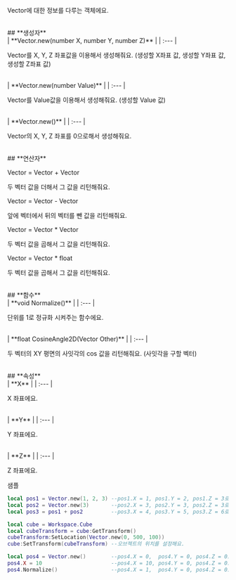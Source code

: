 
Vector에 대한 정보를 다루는 객체에요. 
<br>
## **생성자**

<br>
| **Vector.new(number X, number Y, number Z)** |
| :--- |

Vector를 X, Y, Z 좌표값을 이용해서 생성해줘요. (생성할 X좌표 값, 생성할 Y좌표 값, 생성할 Z좌표 값) 
<br>
| **Vector.new(number Value)** |
| :--- |

Vector를 Value값을 이용해서 생성해줘요. (생성할 Value 값) 
<br>
| **Vector.new()** |
| :--- |

Vector의 X, Y, Z 좌표를 0으로해서 생성해줘요. 
<br>
## **연산자**


Vector = Vector + Vector 

두 벡터 값을 더해서 그 값을 리턴해줘요. 

Vector = Vector - Vector 

앞에 벡터에서 뒤의 벡터를 뺀 값을 리턴해줘요. 

Vector = Vector * Vector 

두 벡터 값을 곱해서 그 값을 리턴해줘요. 

Vector = Vector * float 

두 벡터 값을 곱해서 그 값을 리턴해줘요. 
<br>
## **함수**

<br>
| **void Normalize()** |
| :--- |

단위를 1로 정규화 시켜주는 함수에요. 
<br>
| **float CosineAngle2D(Vector Other)** |
| :--- |

두 벡터의 XY 평면의 사잇각의 cos 값을 리턴해줘요. (사잇각을 구할 벡터) 
<br>
## **속성**

<br>
| **X** |
| :--- |

X 좌표에요. 
<br>
| **Y** |
| :--- |

Y 좌표에요. 
<br>
| **Z** |
| :--- |

Z 좌표에요. 

샘플 

```lua
local pos1 = Vector.new(1, 2, 3) --pos1.X = 1, pos1.Y = 2, pos1.Z = 3로 할당돼요.
local pos2 = Vector.new(3)       --pos2.X = 3, pos2.Y = 3, pos2.Z = 3로 할당돼요.
local pos3 = pos1 + pos2         --pos3.X = 4, pos3.Y = 5, pos3.Z = 6로 할당돼요.

local cube = Workspace.Cube
local cubeTransform = cube:GetTransform()
cubeTransform:SetLocation(Vector.new(0, 500, 100))
cube:SetTransform(cubeTransform) --오브젝트의 위치를 설정해요.

local pos4 = Vector.new()        --pos4.X = 0,  pos4.Y = 0, pos4.Z = 0로 할당돼요.
pos4.X = 10                      --pos4.X = 10, pos4.Y = 0, pos4.Z = 0로 할당돼요.
pos4.Normalize()                 --pos4.X = 1,  pos4.Y = 0, pos4.Z = 0로 할당돼요.
```
